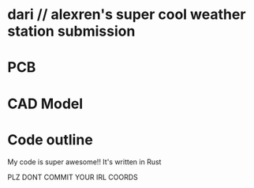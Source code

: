 # dari // alexren's super cool weather station submission

# PCB

# CAD Model

# Code outline
My code is super awesome!! It's written in Rust 



PLZ DONT COMMIT YOUR IRL COORDS